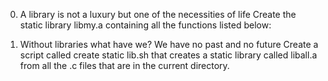0. A library is not a luxury but one of the necessities of life
Create the static library libmy.a containing all the functions listed below:

1. Without libraries what have we? We have no past and no future
Create a script called create static lib.sh that creates a static library called liball.a from all the .c files that are in the current directory.

